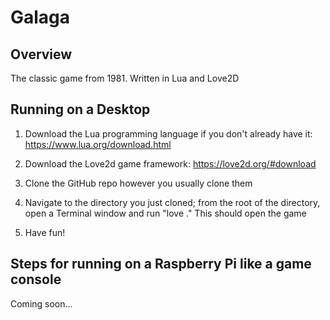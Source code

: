 # Galaga
<h2>Overview</h2>	

The classic game from 1981. Written in Lua and Love2D

<h2>Running on a Desktop</h2>	

1. Download the Lua programming language if you don't already have it: https://www.lua.org/download.html

2. Download the Love2d game framework: https://love2d.org/#download

3. Clone the GitHub repo however you usually clone them

4. Navigate to the directory you just cloned; from the root of the directory, open a Terminal window and run "love ." This should open the game
    
5. Have fun!

<h2>Steps for running on a Raspberry Pi like a game console</h2>

Coming soon...
